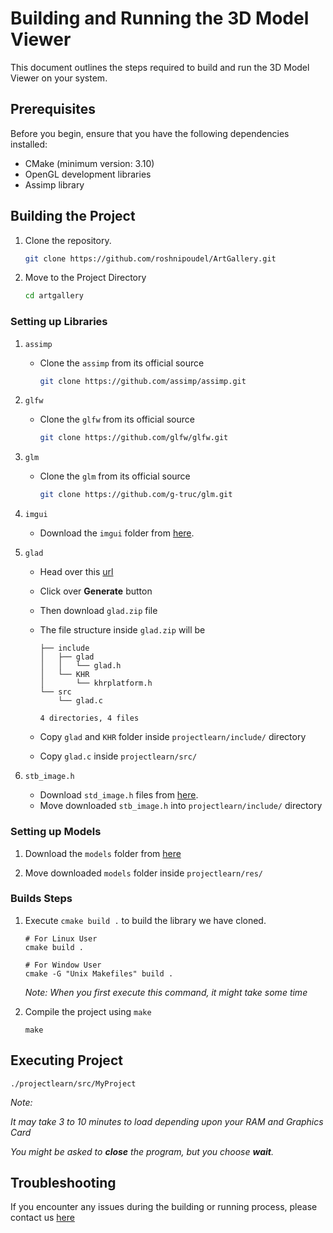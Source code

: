 # Building and Running the 3D Model Viewer

This document outlines the steps required to build and run the 3D Model Viewer on your system.

## Prerequisites

Before you begin, ensure that you have the following dependencies installed:

- CMake (minimum version: 3.10)
- OpenGL development libraries
- Assimp library

## Building the Project

1. Clone the repository.

   ```sh
   git clone https://github.com/roshnipoudel/ArtGallery.git
   ```

2. Move to the Project Directory

   ```sh
   cd artgallery
   ```

### Setting up Libraries

1. `assimp`

   - Clone the `assimp` from its official source

     ```bash
     git clone https://github.com/assimp/assimp.git
     ```

2. `glfw`

   - Clone the `glfw` from its official source

     ```bash
     git clone https://github.com/glfw/glfw.git
     ```

3. `glm`

   - Clone the `glm` from its official source

     ```bash
     git clone https://github.com/g-truc/glm.git
     ```

4. `imgui`

   - Download the `imgui` folder from [here](https://drive.google.com/drive/folders/1FZn9a0Ud0LNCRrs_HPmCfizxk3lFqF3y?usp=sharing).

5. `glad`

   - Head over this [url](https://glad.dav1d.de/#language=c&specification=gl&api=gl%3D4.0&api=gles1%3Dnone&api=gles2%3Dnone&api=glsc2%3Dnone&profile=core&extensions=GL_INTEL_blackhole_render&extensions=GL_INTEL_conservative_rasterization&extensions=GL_INTEL_fragment_shader_ordering&extensions=GL_INTEL_framebuffer_CMAA&extensions=GL_INTEL_map_texture&extensions=GL_INTEL_parallel_arrays&extensions=GL_INTEL_performance_query&loader=on)
   - Click over **Generate** button
   - Then download `glad.zip` file
   - The file structure inside `glad.zip` will be

     ```
     ├── include
     │   ├── glad
     │   │   └── glad.h
     │   └── KHR
     │       └── khrplatform.h
     └── src
         └── glad.c

     4 directories, 4 files
     ```

   - Copy `glad` and `KHR` folder inside `projectlearn/include/` directory
   - Copy `glad.c` inside `projectlearn/src/`

6. `stb_image.h`

   - Download `std_image.h` files from [here](https://github.com/nothings/stb/blob/master/stb_image.h).
   - Move downloaded `stb_image.h` into `projectlearn/include/` directory

### Setting up Models

1. Download the `models` folder from [here](https://drive.google.com/drive/u/0/folders/1SsTiQRPl9L4nmTRxFMh622qulGTcmW6X)

2. Move downloaded `models` folder inside `projectlearn/res/`

### Builds Steps

1. Execute `cmake build .` to build the library we have cloned.

   ```terminal
   # For Linux User
   cmake build .

   # For Window User
   cmake -G "Unix Makefiles" build .
   ```

   _Note: When you first execute this command, it might take some time_

2. Compile the project using `make`

   ```terminal
   make
   ```

## Executing Project

```terminal
./projectlearn/src/MyProject
```

   <i>
   Note:

It may take 3 to 10 minutes to load depending upon your RAM and Graphics Card

You might be asked to **close** the program, but you choose **wait**.
</i>

## Troubleshooting

If you encounter any issues during the building or running process, please contact us [here](./README.md#contact)
